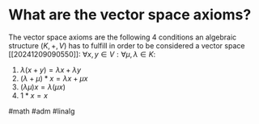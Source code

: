 # What are the vector space axioms? 
The vector space axioms are the following 4 conditions an algebraic structure $(K, +, V)$ has to fulfill in order to be considered a vector space [[20241209090550]]:
$\forall x,y \in V: \forall \mu, \lambda \in K$:

1. $\lambda(x+y) = \lambda x + \lambda y$
2. $(\lambda + \mu)*x = \lambda x + \mu x$
3. $(\lambda \mu)x = \lambda (\mu x)$
4. $1*x = x$

#math #adm #linalg
